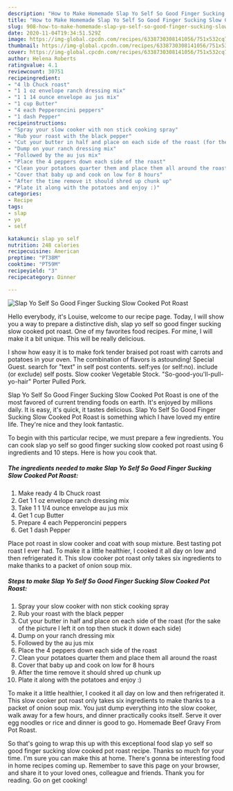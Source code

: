 ```yaml
---
description: "How to Make Homemade Slap Yo Self So Good Finger Sucking Slow Cooked  Pot Roast"
title: "How to Make Homemade Slap Yo Self So Good Finger Sucking Slow Cooked  Pot Roast"
slug: 908-how-to-make-homemade-slap-yo-self-so-good-finger-sucking-slow-cooked-pot-roast
date: 2020-11-04T19:34:51.529Z
image: https://img-global.cpcdn.com/recipes/6338730308141056/751x532cq70/slap-yo-self-so-good-finger-sucking-slow-cooked-pot-roast-recipe-main-photo.jpg
thumbnail: https://img-global.cpcdn.com/recipes/6338730308141056/751x532cq70/slap-yo-self-so-good-finger-sucking-slow-cooked-pot-roast-recipe-main-photo.jpg
cover: https://img-global.cpcdn.com/recipes/6338730308141056/751x532cq70/slap-yo-self-so-good-finger-sucking-slow-cooked-pot-roast-recipe-main-photo.jpg
author: Helena Roberts
ratingvalue: 4.1
reviewcount: 30751
recipeingredient:
- "4 lb Chuck roast"
- "1 1 oz envelope ranch dressing mix"
- "1 1 14 ounce envelope au jus mix"
- "1 cup Butter"
- "4 each Pepperoncini peppers"
- "1 dash Pepper"
recipeinstructions:
- "Spray your slow cooker with non stick cooking spray"
- "Rub your roast with the black pepper"
- "Cut your butter in half and place on each side of the roast (for the sake of the picture I left it on top then stuck it down each side)"
- "Dump on your ranch dressing mix"
- "Followed by the au jus mix"
- "Place the 4 peppers down each side of the roast"
- "Clean your potatoes quarter them and place them all around the roast"
- "Cover that baby up and cook on low for 8 hours"
- "After the time remove it should shred up chunk up"
- "Plate it along with the potatoes and enjoy :)"
categories:
- Recipe
tags:
- slap
- yo
- self

katakunci: slap yo self 
nutrition: 248 calories
recipecuisine: American
preptime: "PT38M"
cooktime: "PT59M"
recipeyield: "3"
recipecategory: Dinner

---
```



![Slap Yo Self So Good Finger Sucking Slow Cooked  Pot Roast](https://img-global.cpcdn.com/recipes/6338730308141056/751x532cq70/slap-yo-self-so-good-finger-sucking-slow-cooked-pot-roast-recipe-main-photo.jpg)

Hello everybody, it's Louise, welcome to our recipe page. Today, I will show you a way to prepare a distinctive dish, slap yo self so good finger sucking slow cooked  pot roast. One of my favorites food recipes. For mine, I will make it a bit unique. This will be really delicious.

I show how easy it is to make fork tender braised pot roast with carrots and potatoes in your oven. The combination of flavors is astounding! Special Guest. search for &#34;text&#34; in self post contents. self:yes (or self:no). include (or exclude) self posts. Slow cooker Vegetable Stock. &#34;So-good-you&#39;ll-pull-yo-hair&#34; Porter Pulled Pork.

Slap Yo Self So Good Finger Sucking Slow Cooked  Pot Roast is one of the most favored of current trending foods on earth. It's enjoyed by millions daily. It is easy, it's quick, it tastes delicious. Slap Yo Self So Good Finger Sucking Slow Cooked  Pot Roast is something which I have loved my entire life. They're nice and they look fantastic.


To begin with this particular recipe, we must prepare a few ingredients. You can cook slap yo self so good finger sucking slow cooked  pot roast using 6 ingredients and 10 steps. Here is how you cook that.

<!--inarticleads1-->

##### The ingredients needed to make Slap Yo Self So Good Finger Sucking Slow Cooked  Pot Roast:

1. Make ready 4 lb Chuck roast
1. Get 1 1 oz envelope ranch dressing mix
1. Take 1 1 1/4 ounce envelope au jus mix
1. Get 1 cup Butter
1. Prepare 4 each Pepperoncini peppers
1. Get 1 dash Pepper


Place pot roast in slow cooker and coat with soup mixture. Best tasting pot roast I ever had. To make it a little healthier, I cooked it all day on low and then refrigerated it. This slow cooker pot roast only takes six ingredients to make thanks to a packet of onion soup mix. 

<!--inarticleads2-->

##### Steps to make Slap Yo Self So Good Finger Sucking Slow Cooked  Pot Roast:

1. Spray your slow cooker with non stick cooking spray
1. Rub your roast with the black pepper
1. Cut your butter in half and place on each side of the roast (for the sake of the picture I left it on top then stuck it down each side)
1. Dump on your ranch dressing mix
1. Followed by the au jus mix
1. Place the 4 peppers down each side of the roast
1. Clean your potatoes quarter them and place them all around the roast
1. Cover that baby up and cook on low for 8 hours
1. After the time remove it should shred up chunk up
1. Plate it along with the potatoes and enjoy :)


To make it a little healthier, I cooked it all day on low and then refrigerated it. This slow cooker pot roast only takes six ingredients to make thanks to a packet of onion soup mix. You just dump everything into the slow cooker, walk away for a few hours, and dinner practically cooks itself. Serve it over egg noodles or rice and dinner is good to go. Homemade Beef Gravy From Pot Roast. 

So that's going to wrap this up with this exceptional food slap yo self so good finger sucking slow cooked  pot roast recipe. Thanks so much for your time. I'm sure you can make this at home. There's gonna be interesting food in home recipes coming up. Remember to save this page on your browser, and share it to your loved ones, colleague and friends. Thank you for reading. Go on get cooking!
